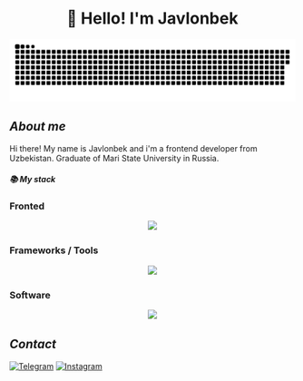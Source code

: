<h1 align="center">👋 Hello! I'm Javlonbek </h1>

<p align="center">
 <img width="600" src="assets/github-snake.svg" alt="snake"/>
</p>

## <i>About me</i>

Hi there! My name is Javlonbek and i'm a frontend developer from Uzbekistan. Graduate of Mari State University in Russia.  

<summary><h4><b><i>📚 My stack</i></b></h4></summary>
<p>
  <h3>Fronted</h3>
<p align="center">
  <a href="https://skillicons.dev">
    <img src="https://skillicons.dev/icons?i=html,css,js,react,ts" />
  </a>
</p>
    <h3>Frameworks / Tools</h3>
<p align="center">
  <a href="https://skillicons.dev">
    <img src="https://skillicons.dev/icons?i=bootstrap,sass,tailwind,git" />
  </a>
</p>
    <h3>Software</h3>
<p align="center">
  <a href="https://skillicons.dev">
    <img src="https://skillicons.dev/icons?i=vscode,bash,linux" />
  </a>
</p>


## <i>Contact</i>

[![Telegram](https://img.shields.io/badge/-Telegram-2CA5E0?style=flat&logo=telegram&logoColor=white)](https://t.me/Saydullayev_017)
[![Instagram](https://img.shields.io/badge/-Instagram-2CA5E0?style=flat&logo=instagram&logoColor=red)](https://instagram.com/saydullayev_017?igshid=OGQ5ZDc2ODk2ZA==)
